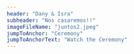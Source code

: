 ```yaml
---
header: "Dany & Isra"
subheader: "Nos casaremos!!"
imageFileName: "juntos2.jpeg"
jumpToAnchor: "Ceremony"
jumpToAnchorText: "Watch the Ceremony"
---
```



